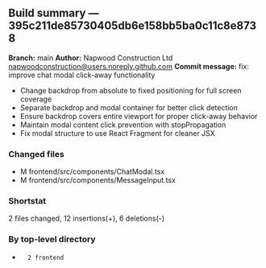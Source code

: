 ## Build summary — 395c211de85730405db6e158bb5ba0c11c8e8738

**Branch:** main **Author:** Napwood Construction Ltd <napwoodconstruction@users.noreply.github.com>
**Commit message:** fix: improve chat modal click-away functionality

- Change backdrop from absolute to fixed positioning for full screen coverage
- Separate backdrop and modal container for better click detection
- Ensure backdrop covers entire viewport for proper click-away behavior
- Maintain modal content click prevention with stopPropagation
- Fix modal structure to use React Fragment for cleaner JSX

### Changed files

- M frontend/src/components/ChatModal.tsx
- M frontend/src/components/MessageInput.tsx

### Shortstat

2 files changed, 12 insertions(+), 6 deletions(-)

### By top-level directory

-       2 frontend
